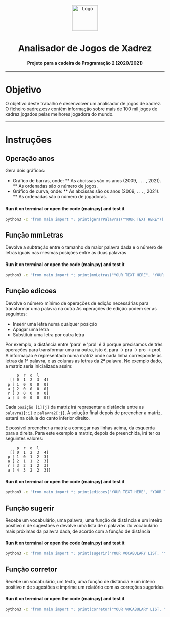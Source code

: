 <p align="center">
    <img src="https://www.pngmart.com/files/3/Chess-PNG-Image.png" alt="Logo" width="80" height="80">
</p>

# <h1 align="center">Analisador de Jogos de Xadrez</h3>
<h4 align="center">Projeto para a cadeira de Programação 2 (2020/2021)</h5>

<hr>

# Objetivo
O objetivo deste trabalho é desenvolver um analisador de jogos de xadrez. O ficheiro xadrez.csv contém informação sobre mais de 100 mil jogos de xadrez jogados pelas melhores jogadora do mundo.

<hr>

# Instruções 

## Operação anos
Gera dois gráficos: 
* Gráfico de barras, onde:
** As abcissas são os anos (2009, . . . , 2021).
** As ordenadas são o número de jogos.
* Gráfico de curva, onde:
** As abcissas são os anos (2009, . . . , 2021).
**  As ordenadas são o número de jogadoras.

#### **Run it on terminal or open the code (main.py) and test it** 
```bash
python3 -c 'from main import *; print(gerarPalavras("YOUR TEXT HERE"))'
```

## Função mmLetras
Devolve a subtração entre o tamanho da maior palavra dada e o número de letras iguais nas mesmas posições entre as duas palavras

#### **Run it on terminal or open the code (main.py) and test it** 
```bash
python3 -c 'from main import *; print(mmLetras("YOUR TEXT HERE", "YOUR TEXT HERE"))'
```

## Função edicoes 
Devolve o número mínimo de operações de edição necessárias para transformar uma palavra na outra 
As operações de edição podem ser as seguintes:
* Inserir uma letra numa qualquer posição 
* Apagar uma letra
* Substituir uma letra por outra letra

Por exemplo, a distância entre 'para' e 'prol' é 3 porque precisamos de três operações para transformar uma na outra, isto é, para -> pra -> pro -> prol. <br>
A informação é representada numa matriz onde cada linha corresponde às letras da 1ª palavra, e as colunas as letras da 2ª palavra. No exemplo dado, a matriz seria inicializada assim: <br>

```     
     p  r  o  l
  [[ 0  1  2  3  4]
 p [ 1  0  0  0  0]
 a [ 2  0  0  0  0]
 r [ 3  0  0  0  0]
 a [ 4  0  0  0  0]]
``` 

Cada ```posição [i][j]``` da matriz irá representar a distância entre as ```palavra1[:i]``` e ```palavra2[:j]```. A solução final depois de preencher a matriz, estará na célula do canto inferior direito.</p> 

É possível preencher a matriz a começar nas linhas acima, da esquerda para a direita.
Para este exemplo a matriz, depois de preenchida, irá ter os seguintes valores:

```   
     p  r  o  l
  [[ 0  1  2  3  4]
 p [ 1  0  1  2  3]
 a [ 2  1  1  2  3]
 r [ 3  2  1  2  3]
 a [ 4  3  2  2  3]]
```

#### **Run it on terminal or open the code (main.py) and test it** 
```bash
python3 -c 'from main import *; print(edicoes("YOUR TEXT HERE", "YOUR TEXT HERE"))'
``` 
## Função sugerir 
Recebe um vocabulário, uma palavra, uma função de distância e um inteiro positivo n de sugestões e devolve uma lista de n palavras do vocabulário mais próximas da palavra dada, de acordo com a função de distância 

#### **Run it on terminal or open the code (main.py) and test it** 
```bash
python3 -c 'from main import *; print(sugerir("YOUR VOCABULARY LIST, "YOUR TEXT HERE", "YOUR DISTANCE FUNCTION", maxSugestoes=5))'
``` 

## Função corretor 
Recebe um vocabulário, um texto, uma função de distância e um inteiro positivo n de sugestões e imprime um relatório com as correções sugeridas 

#### **Run it on terminal or open the code (main.py) and test it** 
```bash
python3 -c 'from main import *; print(corretor("YOUR VOCABULARY LIST, "YOUR TEXT HERE", "YOUR DISTANCE FUNCTION", maxSugestoes=5))'
``` 
